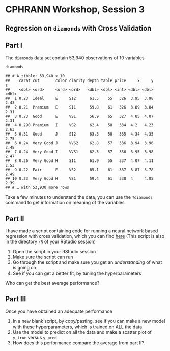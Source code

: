 CPHRANN Workshop, Session 3
================

Regression on `diamonds` with Cross Validation
----------------------------------------------

Part I
------

The `diamonds` data set contain 53,940 observations of 10 variables

``` r
diamonds
```

    ## # A tibble: 53,940 x 10
    ##    carat cut       color clarity depth table price     x     y     z
    ##    <dbl> <ord>     <ord> <ord>   <dbl> <dbl> <int> <dbl> <dbl> <dbl>
    ##  1 0.23  Ideal     E     SI2      61.5    55   326  3.95  3.98  2.43
    ##  2 0.21  Premium   E     SI1      59.8    61   326  3.89  3.84  2.31
    ##  3 0.23  Good      E     VS1      56.9    65   327  4.05  4.07  2.31
    ##  4 0.290 Premium   I     VS2      62.4    58   334  4.2   4.23  2.63
    ##  5 0.31  Good      J     SI2      63.3    58   335  4.34  4.35  2.75
    ##  6 0.24  Very Good J     VVS2     62.8    57   336  3.94  3.96  2.48
    ##  7 0.24  Very Good I     VVS1     62.3    57   336  3.95  3.98  2.47
    ##  8 0.26  Very Good H     SI1      61.9    55   337  4.07  4.11  2.53
    ##  9 0.22  Fair      E     VS2      65.1    61   337  3.87  3.78  2.49
    ## 10 0.23  Very Good H     VS1      59.4    61   338  4     4.05  2.39
    ## # … with 53,930 more rows

Take a few minutes to understand the data, you can use the `?diamonds` command to get information on meaning of the variables

Part II
-------

I have made a script containing code for running a neural network based regression with cross validation, which you can find [here](../R/session_3_diamonds_regression.R) (This script is also in the directory `/R` of your RStudio session)

1.  Open the script in your RStudio session
2.  Make sure the script can run
3.  Go through the script and make sure you get an *understanding* of what is going on
4.  See if you can get a better fit, by tuning the hyperparameters

Who can get the best average performance?

Part III
--------

Once you have obtained an adequate performance

1.  In a new blank script, by copy/pasting, see if you can make a new model with these hyperparameters, which is trained on ALL the data
2.  Use the model to predict on all the data and make a scatter plot of `y_true` versus `y_pred`
3.  How does this performance compare the average from part II?

